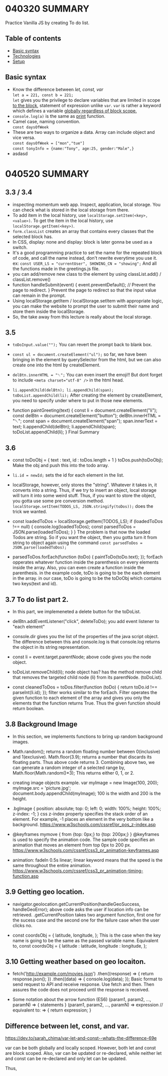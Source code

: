 # 040320 SUMMARY

Practice Vanilla JS by creating To do list.

## Table of contents

- [Basic syntax](#basic-syntax)
- [Technologies](#technologies)
- [Setup](#setup)

## Basic syntax

- Know the difference between <i>let, const, var</i><br>`let a = 221, const b = 221;`<br>`let` gives you the privilege to declare variables that are limited in scope <u>to the block</u>, statement of expression unlike `var`.
  `var` is rather a keyword which defines a variable <u>globally regardless of block scope.</u>
- `console.log(a)` is the same as <u>print</u> function.
- Camel case, naming convention.<br>`const daysOfWeek`
- These are two ways to organize a data. Array can include object and vice versa.<br>`const daysOfWeek = ["mon","tue"]`<br>`const tonyInfo = {name:"Tony", age:25, gender:"Male",}`
- asdasd

# 040520 SUMMARY

## 3.3 / 3.4

- inspecting momentum web app. Inspect, application, local storage. You can check what is stored in the local storage from there.
- To add item in the local history, use `localStorage.setItem(<key>,<value>)`. To get the item in the local history, use `localStorage.getItem(<key>)`.
- `form.classList` creates an array that contains every classes that the selected block has.
- In CSS, display: none and display: block is later gonna be used as a switch.
- It's a good programming practice to set the name for the repeated block of code, and call the name instead, don't rewrite everytime you use it. ex: `const USER_LS = "currentUser", SHOWING_CN = "showing";` And all the functions made in the greetings.js file.
- you can add/remove new class to the element by using classList.add(<name>) / classList.remove(<name>)
- function handleSubmit(event) {
  event.preventDefault(); // Prevent the page to redirect.
  }
  Prevent the page to redirect so that the input value can remain in the prompt.
- Using localStorage.getItem / localStorage.setItem with appropriate logic, you can make the website to prompt the user to submit their name and store them inside the localStorage.
- So, the take away from this lecture is really about the local storage.

## 3.5

- `toDoInput.value("");` You can revert the prompt back to blank box.
- `const ul = document.createElement("ul");` so far, we have been bringing in the element by querySelector from the html, but we can also create one into the html by createElement.
- `delBtn.innerHTML = "␡";` You can even insert the emoji!! But dont forget to include `<meta charset="utf-8" />` in the html head.
- `li.appendChild(delBtn); li.appendChild(span); toDoList.appendChild(li);`
  After creating the element by createElement, you need to specify under where to put in those new elements.

- function paintGreeting(text) {
  const li = document.createElement("li");
  const delBtn = document.createElement("button");
  delBtn.innerHTML = "␡";
  const span = document.createElement("span");
  span.innerText = text;
  li.appendChild(delBtn);
  li.appendChild(span);
  toDoList.appendChild(li);
  }
  Final Summary

## 3.6

- const toDoObj = {
  text : text,
  id : toDos.length + 1
  }
  toDos.push(toDoObj);
  Make the obj and push this into the todo array.
- `li.id = newId;` sets the id for each element in the list.
- localStorage, however, only stores the "string". Whatever it takes in, it converts into a string. Thus, if we try to insert an object, local storage will turn it into some weird stuff. Thus, if you want to store the object, you gotta use some pre conversion method.
  `localStorage.setItem(TODOS_LS, JSON.stringify(toDos));` does the trick we wanted.

- const loadedToDos = localStorage.getItem(TODOS_LS);
  if (loadedToDos !== null) {
  console.log(loadedToDos);
  const parsedToDos = JSON.parse(loadedToDos);
  }
  }
  The problem is that now the loaded Todos are string. So if you want the object, then you gotta turn it from string to object again using the command `const parsedToDos = JSON.parse(loadedToDos);`

- parsedToDos.forEach(function (toDo) {
  paintToDo(toDo.text);
  });
  forEach opperates whatever function inside the parenthesis on every elements inside the array.
  Also, you can even create a function inside the parenthesis. in the example code, toDo is going to be the each element in the array. in our case, toDo is going to be the toDoObj which contains two keys(text and id).

## 3.7 To do list part 2.

- In this part, we implemeneted a delete button for the toDoList.

- delBtn.addEventListener("click", deleteToDo);
  you add event listener to "each element"

- console.dir gives you the list of the properties of the java script object. The difference between this and console.log is that console.log returns the object in its string representation.
- const li = event.target.parentNode;
  above code gives you the node object.

- toDoList.removeChild(li);
  node object has? has the method remove child that removes the targeted child node (li) from its parentNode. (toDoList).

- const cleanedToDos = toDos.filter(function (toDo) {
  return toDo.id !== parseInt(li.id);
  });
  filter works similar to the forEach. Filter operates the given function to each element of the array and gives you only the elements that the function returns True. Thus the given function should return boolean.

## 3.8 Background Image

- In this section, we implements functions to bring up random background images.

- Math.random();
  returns a random floating number between 0(inclusive) and 1(exclusive).
  Math.floor(3.9);
  returns a number that discards its floating parts. Thus above code returns 3.
  Combining above two, we can generate a random integer of a selected range by,
  Math.floor(Math.random()\*3);
  This returns either 0, 1, or 2.

- creating image objects example.
  var myImage = new Image(100, 200);
  myImage.src = 'picture.jpg';  
  document.body.appendChild(myImage);
  100 is the width and 200 is the height.

- .bgImage {
  position: absolute;
  top: 0;
  left: 0;
  width: 100%;
  height: 100%;
  z-index: -1;
  }
  css z-index property specifies the stack order of an element. For example, -1 places an element in the very bottom like a background.
  https://www.w3schools.com/cssref/pr_pos_z-index.asp

- @keyframes mymove {
  from {top: 0px;}
  to {top: 200px;}
  }
  @keyframes is used to specify the animation code. The sample code specifies an animation that moves an element from top 0px to 200 px.
  https://www.w3schools.com/cssref/css3_pr_animation-keyframes.asp

- animation: fadeIn 0.5s linear;
  linear keyword means that the speed is the same throughout the entire animation.
  https://www.w3schools.com/cssref/css3_pr_animation-timing-function.asp

## 3.9 Getting geo location.

- navigator.geolocation.getCurrentPosition(handleGeoSuccess, handleGeoError);
  above code asks the user if location info can be retrieved. .getCurrentPosition takes two argument function, first one for the sucess case and the second one for the failure case when the user clicks no.

- const coordsObj = {
  latitude,
  longitude,
  };
  This is the case when the key name is going to be the same as the passed variable name. Equivalent to,
  const coordsObj = {
  latitude : latitude,
  longitude : longitude,
  };

## 3.10 Getting weather based on geo locaiton.

- fetch('http://example.com/movies.json')
  .then((response) => {
  return response.json();
  })
  .then((data) => {
  console.log(data);
  });
  Basic format to send request to API and receive response. Use fetch and then. Then assures the code does not proceed until the response is received.

- Some notation about the arrow function (ES6)
  (param1, param2, …, paramN) => { statements }
  (param1, param2, …, paramN) => expression
  // equivalent to: => { return expression; }

## Difference between let, const, and var.

https://dev.to/sarah_chima/var-let-and-const--whats-the-difference-69e

var can be both globally and locally scoped. However, both let and const are block scoped.
Also, var can be updated or re-declared, while neither let and const can be re-declared and only let can be updated.

Thus,
